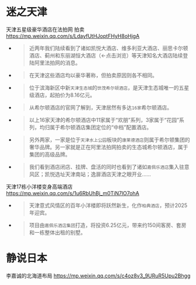 
# 迷之天津

天津五星级豪华酒店在法拍网 拍卖 https://mp.weixin.qq.com/s/LdayfUtHJoptFHyH8oHjgA
- > 近两年我们陆续看到了诸如凯悦大酒店、维多利亚大酒店、丽思卡尔顿酒店、蓟州和东丽湖恒大酒店（←点击浏览）等天津知名大酒店陆续登陆阿里法拍网的消息。
- > 在天津这些酒店均以豪华著称，但拍卖原因则各不相同。
- > 位于滨海新区中新`天津生态城`的`世茂希尔顿酒店`，是天津生态城唯一的五星级酒店，起拍价为8.16亿元。
- > 从希尔顿酒店的官网了解到，天津居然有多达`16家`希尔顿酒店。
- > 以上16家天津的希尔顿酒店中11家属于“欢朋”系列，3家属于“花园”系列，均归属于希尔顿酒店集团定位的“中档”配置酒店。
- > 另外两家，一家是位于`天津水上公园`板块的`康莱德酒店`则属于希尔顿集团的奢华品牌。另一家就是正在阿里法拍网拍卖的生态城希尔顿酒店，属于集团的高级品牌。
- > 我们看到酒店闭店、挂牌、盘活的同时也看到了诸如`嘉佩乐酒店`集入驻意风区；凯悦选址天津南站；逸扉酒店天津之眼开业......

天津17栋小洋楼变身高端酒店 https://mp.weixin.qq.com/s/1u6RbUhBj_m0TiN7lO7ohA
- > 天津意式风情区的百年小洋楼即将跃然新生，化作`柏典酒店`，预计2025年迎宾。
- > 项目由`嘉佩乐酒店集团`打造，将投资6.25亿元，带来约150间客房、套房和一栋整体出租的别墅。

# 静说日本

李嘉诚的北海道布局 https://mp.weixin.qq.com/s/c4oz8v3_9URuR5Upu2Bhgg
